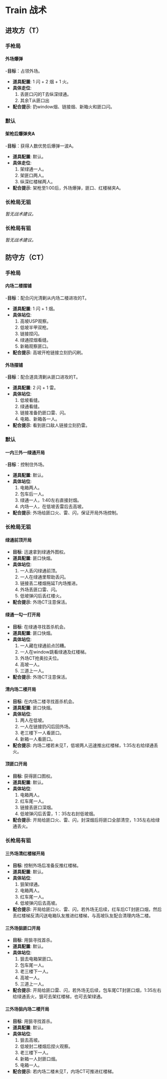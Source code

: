 # Train 战术

## 进攻方（T）

### 手枪局

#### 外场爆弹
-**目标**：占领外场。
- **道具配置**: 1 闪 + 2 烟 + 1 火。
- **具体走位**:
  1. 丢匪口闪的T去纵深绿通。
  2. 其余T从匪口出
- **配合提示**: 扔window烟、链接烟、新箱火和匪口闪。

### 默认

#### 架枪后爆弹夹A
-**目标**：获得人数优势后爆弹一波A。
- **道具配置**: 默认。
- **具体走位**:
  1. 架绿通一人。
  2. 架匪口两人。
  3. 纵深红楼梯两人。
- **配合提示**: 架枪至1:00后，外场爆弹，匪口、红楼梯夹A。

### 长枪局无狙

_暂无战术建议。_


### 长枪局有狙

_暂无战术建议。_

## 防守方（CT）

### 手枪局

#### 内场二楼摆铺
-**目标**：配合闪光清剿从内场二楼进攻的T。
- **道具配置**: 1 闪 + 1 烟。
- **具体站位**:
  1. 高坡USP观察。
  2. 低坡半甲双枪。
  3. 链接捏闪。
  4. 绿通捏烟看缝。
  5. 新箱观察匪口。
- **配合提示**: 高坡开枪链接立刻扔闪刷。

#### 外场摆铺
-**目标**：配合道具清剿从匪口进攻的T。
- **道具配置**: 2 闪 + 1 雷。
- **具体站位**:
  1. 低坡看缝。
  2. 绿通看缝。
  3. 链接准备扔匪口雷、闪。
  4. 电箱、新箱各一人。
- **配合提示**: 看到匪口敌人链接立刻扔雷。

### 默认

#### 一内三外一绿通开局
-**目标**：控制住外场。
- **道具配置**: 默认。
- **具体站位**:
  1. 电箱两人。
  2. 包车后一人。
  3. 绿通一人，1:40左右直接封烟。
  4. 内场一人，在低坡丢雷后去高坡。
- **配合提示**: 外场给匪口火、雷、闪，保证开局外场控制。

### 长枪局无狙

#### 绿通前顶开局
- **目标**: 迅速拿到绿通外图权。
- **道具配置**: 匪口快烟。
- **具体站位**:
  1. 一人丢闪绿通前顶。
  2. 一人在绿通里帮助丢闪。
  3. 链接丢二楼烟拖延T内场推进。
  4. 外场丢匪口雷、闪。
  5. 低坡弹闪后丢红楼火。
- **配合提示**: 外场CT注意保活。

#### 绿通一勾一打开局
- **目标**: 在绿通寻找首杀机会。
- **道具配置**: 匪口快烟。
- **具体站位**:
  1. 一人藏在绿通前点凹糟。
  2. 一人在window跳看绿通及红楼梯。
  3. 外场CT抢奥拉夫位。
  4. 高坡一人。
  5. 三道上一人。
- **配合提示**: 外场CT注意保活。

#### 清内场二楼开局
- **目标**: 在内场二楼寻找首杀机会。
- **道具配置**: 匪口快烟。
- **具体站位**:
  1. 两人在低坡。
  2. 一人在链接扔闪后回外场。
  3. 老三楼下一人看匪口。
  4. 新箱一人看匪口。
- **配合提示**: 内场二楼若未见T，低坡两人迅速推出红楼梯，1:35左右给绿通丢火。

#### 顶匪口开局
- **目标**: 获得匪口图权。
- **道具配置**: 默认。
- **具体站位**:
  1. 电箱两人。
  2. 红车尾一人。
  3. 链接丢匪口深烟。
  4. 低坡弹闪后丢雷，1：35左右封低坡烟。
- **配合提示**: 开局给匪口火、雷、闪，封深烟后将匪口全部清空，1:35左右给绿通丢火。

### 长枪局有狙

#### 三外场清红楼梯开局
- **目标**: 控制外场后准备反推红楼梯。
- **道具配置**: 默认。
- **具体站位**:
  1. 狙架绿通。
  2. 电箱两人。
  3. 红车尾一人。
  4. 低坡弹闪后去高坡。
- **配合提示**: 开局给匪口火、雷、闪，若外场无后续，红车后CT封匪口烟，然后丢红楼梯反清闪送电箱队友推进红楼梯，与高坡队友配合清理内场二楼。

#### 三外场狙匪口开局
- **目标**: 用狙寻找首杀。
- **道具配置**: 默认。
- **具体站位**:
  1. 狙去电箱架匪口。
  2. 包车尾一人。
  3. 老三楼下一人。
  4. 高坡一人。
  5. 三道上一人。
- **配合提示**: 开局给匪口雷、闪，若外场无后续，包车尾CT封匪口烟，1:35左右给绿通丢火，狙可去架红楼梯，也可去架绿通。

#### 三外场狙内场二楼开局
- **目标**: 用狙寻找首杀。
- **道具配置**: 默认。
- **具体站位**:
  1. 狙去高坡。
  2. 低坡封二楼烟后捏火观察。
  3. 老三楼下一人。
  4. 新箱一人封匪口烟。
  5. 电箱一人。
- **配合提示**: 若内场二楼未见T，内场CT可推进红楼梯。
